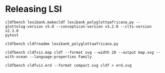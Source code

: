 # Releasing LSI

```shell
cldfbench lexibank.makecldf lexibank_polyglottaafricana.py --glottolog-version v5.0 --concepticon-version v3.2.0 --clts-version v2.3.0
pytest
```

```shell
cldfbench cldfreadme lexibank_polyglottaafricana.py
```

```shell
cldfbench cldfviz.map cldf --format svg --width 20 --output map.svg --with-ocean --language-properties Family
```

```shell
cldfbench cldfviz.erd --format compact.svg cldf > erd.svg
```

